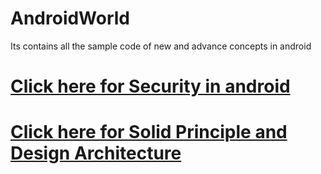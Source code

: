 # AndroidWorld
Its contains all the sample code of new and advance concepts in android
  
# [Click here for Security in android](https://github.com/spdobest/AndroidWorld/blob/master/Security.md)  
# [Click here for Solid Principle and Design Architecture](https://github.com/spdobest/AndroidWorld/blob/master/PRINCIPLES_ARCHITECTURE.md)   


